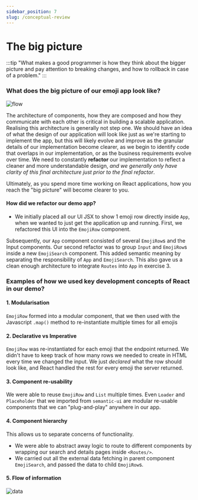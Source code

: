 ```yaml
---
sidebar_position: 7
slug: /conceptual-review
---
```


# The big picture

:::tip
"What makes a good programmer is how they think about the bigger picture and pay attention to breaking changes, and how
to rollback in case of a problem."
:::

### What does the big picture of our emoji app look like?

![flow](./lab/assets/emoji-demo-flow-diagram.png)

The architecture of components, how they are composed and how they communicate with each other is critical in building a
scalable application. Realising this architecture is generally not step one. We should have an idea of what the
design of our application will look like just as we're starting to implement the app, but this will likely evolve and
improve as the granular details of our implementation become clearer, as we begin to identify code that overlaps in our
implementation, or as the business requirements evolve over
time. We need to constantly **refactor** our implementation to reflect a cleaner and more understandable design, _and we
generally only have clarity of this final architecture just prior to the final refactor_.

Ultimately, as you spend more time working on React applications, how you reach the "big picture" will become clearer
to you.

#### How did we refactor our demo app?

- We initially placed all our UI JSX to show 1 emoji row directly inside `App`, when we wanted to just get the
  application up and running. First, we refactored this UI into the `EmojiRow` component.

Subsequently, our `App` component consisted of several `EmojiRow`s and the Input components. Our second refactor was to
group `Input` and `EmojiRow`s inside a new `EmojiSearch` component. This added semantic meaning by separating the
responsibility of `App` and `EmojiSearch`. This also gave us a clean enough architecture to integrate `Routes`
into `App` in exercise 3.

### Examples of how we used key development concepts of React in our demo?

#### 1. Modularisation

`EmojiRow` formed into a modular component, that we then used with the Javascript `.map()` method to re-instantiate
multiple times for all emojis

#### 2. Declarative vs Imperative

`EmojiRow` was re-instantiated for each emoji that the endpoint returned. We didn't have to keep track of how many rows
we needed to create in HTML every time we changed the input. We just _declared_ what the row should look like, and React
handled the rest for every emoji the server returned.

#### 3. Component re-usability

We were able to reuse `EmojiRow` and `List` multiple times. Even `Loader` and `Placeholder` that we imported
from `semantic-ui` are modular re-usable components that we can "plug-and-play" anywhere in our app.

#### 4. Component hierarchy

This allows us to separate concerns of functionality.

- We were able to abstract away logic to route to different components by wrapping our search and details pages
  inside `<Routes/>`.
- We carried out all the external data fetching in parent component `EmojiSearch`, and passed the data to
  child `EmojiRow`s.

#### 5. Flow of information

![data](./lab/assets/flow-of-data-demo.png)
